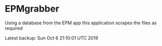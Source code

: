# EPMgrabber
Using a database from the EPM app this application scrapes the files as required


Latest backup: Sun Oct 6 21:10:01 UTC 2019

